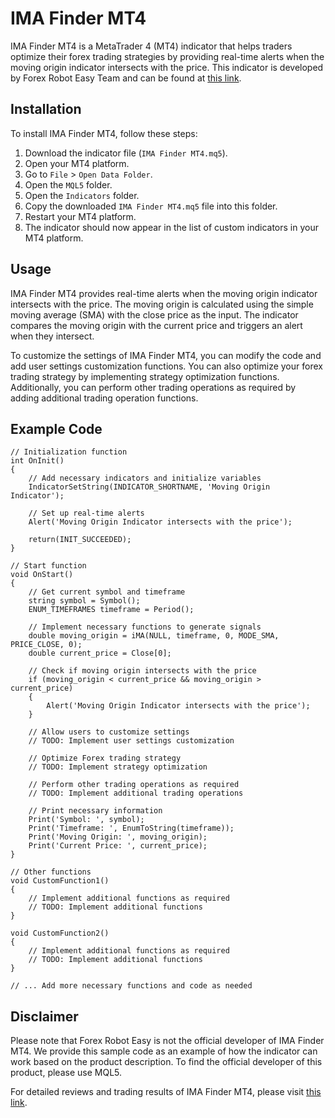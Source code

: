 # IMA Finder MT4

IMA Finder MT4 is a MetaTrader 4 (MT4) indicator that helps traders optimize their forex trading strategies by providing real-time alerts when the moving origin indicator intersects with the price. This indicator is developed by Forex Robot Easy Team and can be found at [this link](https://forexroboteasy.com/forex-robot-review/ima-finder-mt4-review-optimize-forex-trading-with-real-time-alerts/).

## Installation

To install IMA Finder MT4, follow these steps:
1. Download the indicator file (`IMA Finder MT4.mq5`).
2. Open your MT4 platform.
3. Go to `File` > `Open Data Folder`.
4. Open the `MQL5` folder.
5. Open the `Indicators` folder.
6. Copy the downloaded `IMA Finder MT4.mq5` file into this folder.
7. Restart your MT4 platform.
8. The indicator should now appear in the list of custom indicators in your MT4 platform.

## Usage

IMA Finder MT4 provides real-time alerts when the moving origin indicator intersects with the price. The moving origin is calculated using the simple moving average (SMA) with the close price as the input. The indicator compares the moving origin with the current price and triggers an alert when they intersect.

To customize the settings of IMA Finder MT4, you can modify the code and add user settings customization functions. You can also optimize your forex trading strategy by implementing strategy optimization functions. Additionally, you can perform other trading operations as required by adding additional trading operation functions.

## Example Code

```mql5
// Initialization function
int OnInit()
{
    // Add necessary indicators and initialize variables
    IndicatorSetString(INDICATOR_SHORTNAME, 'Moving Origin Indicator');

    // Set up real-time alerts
    Alert('Moving Origin Indicator intersects with the price');

    return(INIT_SUCCEEDED);
}

// Start function
void OnStart()
{
    // Get current symbol and timeframe
    string symbol = Symbol();
    ENUM_TIMEFRAMES timeframe = Period();

    // Implement necessary functions to generate signals
    double moving_origin = iMA(NULL, timeframe, 0, MODE_SMA, PRICE_CLOSE, 0);
    double current_price = Close[0];

    // Check if moving origin intersects with the price
    if (moving_origin < current_price && moving_origin > current_price)
    {
        Alert('Moving Origin Indicator intersects with the price');
    }

    // Allow users to customize settings
    // TODO: Implement user settings customization

    // Optimize Forex trading strategy
    // TODO: Implement strategy optimization

    // Perform other trading operations as required
    // TODO: Implement additional trading operations

    // Print necessary information
    Print('Symbol: ', symbol);
    Print('Timeframe: ', EnumToString(timeframe));
    Print('Moving Origin: ', moving_origin);
    Print('Current Price: ', current_price);
}

// Other functions
void CustomFunction1()
{
    // Implement additional functions as required
    // TODO: Implement additional functions
}

void CustomFunction2()
{
    // Implement additional functions as required
    // TODO: Implement additional functions
}

// ... Add more necessary functions and code as needed
```

## Disclaimer

Please note that Forex Robot Easy is not the official developer of IMA Finder MT4. We provide this sample code as an example of how the indicator can work based on the product description. To find the official developer of this product, please use MQL5.

For detailed reviews and trading results of IMA Finder MT4, please visit [this link](https://forexroboteasy.com/forex-robot-review/ima-finder-mt4-review-optimize-forex-trading-with-real-time-alerts/).
